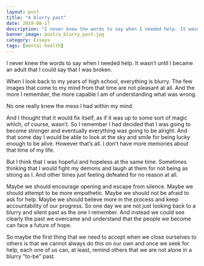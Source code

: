 ```yaml
---
layout: post
title: "A blurry past"
date: 2019-08-17
description: "I never knew the words to say when I needed help. It wasn’t until I became an adult that I could say that I was broken. When I look back..."
banner_image: post/a_blurry_past.jpg
category: Essays
tags: [mental health]
---
```


I never knew the words to say when I needed help. It wasn’t until I became an adult that I could say that I was broken.

When I look back to my years of high school, everything is blurry. The few images that come to my mind from that time are not pleasant at all. And the more I remember, the more capable I am of understanding what was wrong.

No one really knew the mess I had within my mind.

And I thought that it would fix itself, as if it was up to some sort of magic which, of course, wasn’t. So I remember I had decided that I was going to become stronger and eventually everything was going to be alright. And that some day I would be able to look at the sky and smile for being lucky enough to be alive. However that’s all. I don’t have more memories about that time of my life.

But I think that I was hopeful and hopeless at the same time. Sometimes thinking that I would fight my demons and laugh at them for not being as strong as I. And other times just feeling defeated for no reason at all.

Maybe we should encourage opening and escape from silence. Maybe we should attempt to be more empathetic. Maybe we should not be afraid to ask for help. Maybe we should believe more in the process and keep accountability of our progress. So one day we are not just looking back to a blurry and silent past as the one I remember. And instead we could see clearly the past we overcame and understand that the people we become can face a future of hope.

So maybe the first thing that we need to accept when we close ourselves to others is that we cannot always do this on our own and once we seek for help, each one of us can, at least, remind others that we are not alone in a blurry "to-be" past.
